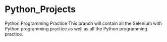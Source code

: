 # Python_Projects
Python Programming Practice
This branch will contain all the Selenium with Python programming practice as well as all the Python programming practice.
